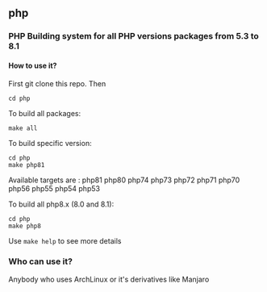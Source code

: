 ## php
### PHP Building system for all PHP versions packages from 5.3 to 8.1

#### How to use it?

First git clone this repo. Then 
```
cd php
```

To build all packages:
```
make all
```

To build specific version:
```
cd php
make php81
```

Available targets are : php81 php80 php74 php73 php72 php71 php70 php56 php55 php54 php53

To build all php8.x (8.0 and 8.1):
```
cd php
make php8
```

Use ``make help`` to see more details

### Who can use it?

Anybody who uses ArchLinux or it's derivatives like Manjaro
